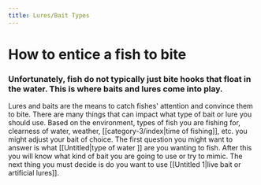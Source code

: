 ```yaml
---
title: Lures/Bait Types
---
```

# How to entice a fish to bite

### Unfortunately, fish do not typically just bite hooks that float in the water. This is where baits and lures come into play. 

Lures and baits are the means to catch fishes' attention and convince them to bite. There are many things that can impact what type of bait or lure you should use. Based on the environment, types of fish you are fishing for, clearness of water, weather, [[category-3/index|time of fishing]], etc. you might adjust your bait of choice. The first question you might want to answer is what [[Untitled|type of water ]] are you wanting to fish. After this you will know what kind of bait you are going to use or try to mimic. The next thing you must decide is do you want to use [[Untitled 1|live bait or artificial lures]].
 

